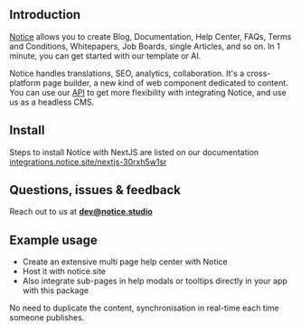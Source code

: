 ## Introduction
[Notice](https://notice.studio) allows you to create Blog, Documentation, Help Center, FAQs, Terms and Conditions, Whitepapers, Job Boards, single Articles, and so on. In 1 minute, you can get started with our template or AI.

Notice handles translations, SEO, analytics, collaboration. It's a cross-platform page builder, a new kind of web component dedicated to content. You can use our [API](https://notice-api.readme.io/reference/get-published-block) to get more flexibility with integrating Notice, and use us as a headless CMS.


## Install
Steps to install Notice with NextJS are listed on our documentation [integrations.notice.site/nextjs-30rxh5w1sr](https://integrations.notice.site/nextjs-30rxh5w1sr)


## Questions, issues & feedback
Reach out to us at **dev@notice.studio**


## Example usage
- Create an extensive multi page help center with Notice
- Host it with notice.site
- Also integrate sub-pages in help modals or tooltips directly in your app with this package

No need to duplicate the content, synchronisation in real-time each time someone publishes.